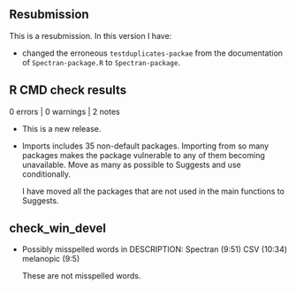 ## Resubmission
This is a resubmission. In this version I have:

* changed the erroneous `testduplicates-packae` from the documentation of `Spectran-package.R` to `Spectran-package`.

## R CMD check results

0 errors | 0 warnings | 2 notes

* This is a new release.

* Imports includes 35 non-default packages.
  Importing from so many packages makes the package vulnerable to any of
  them becoming unavailable.  Move as many as possible to Suggests and
  use conditionally.
  
  I have moved all the packages that are not used in the main functions to Suggests.
  
## check_win_devel
  
* Possibly misspelled words in DESCRIPTION:
  Spectran (9:51)
  CSV (10:34)
  melanopic (9:5)
  
  These are not misspelled words.
